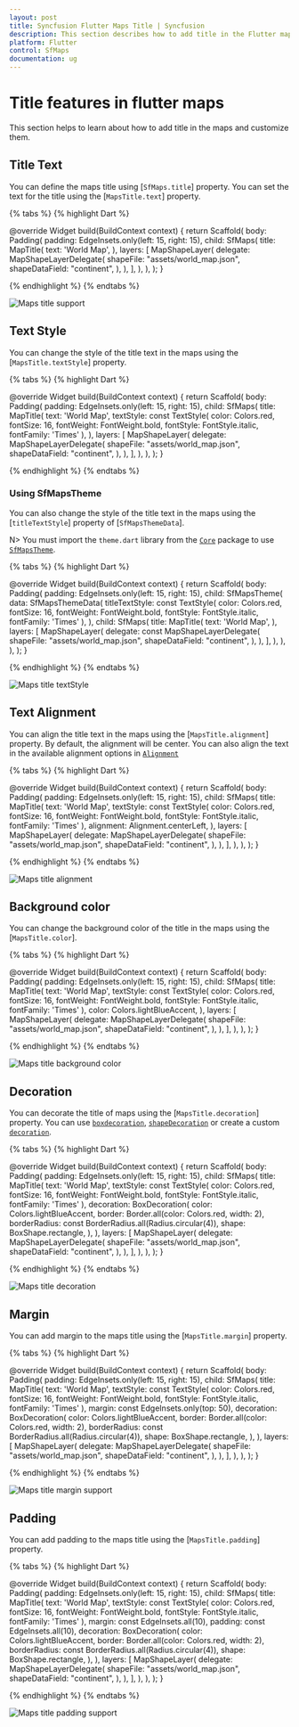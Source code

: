 ```yaml
---
layout: post
title: Syncfusion Flutter Maps Title | Syncfusion
description: This section describes how to add title in the Flutter maps and how to customize its appearance based on the application requirement.
platform: Flutter
control: SfMaps
documentation: ug
---
```


# Title features in flutter maps

This section helps to learn about how to add title in the maps and customize them.

## Title Text

You can define the maps title using [`SfMaps.title`] property. You can set the text for the title using the [`MapsTitle.text`] property.

{% tabs %}
{% highlight Dart %}

@override
Widget build(BuildContext context) {
  return Scaffold(
    body: Padding(
      padding: EdgeInsets.only(left: 15, right: 15),
      child: SfMaps(
        title: MapTitle(
            text: 'World Map',
        ),
        layers: [
          MapShapeLayer(
            delegate: MapShapeLayerDelegate(
              shapeFile: "assets/world_map.json",
              shapeDataField: "continent",
            ),
          ),
        ],
      ),
    ),
  );
}

{% endhighlight %}
{% endtabs %}

![Maps title support](images/title/default_title.png)

## Text Style

You can change the style of the title text in the maps using the [`MapsTitle.textStyle`] property.

{% tabs %}
{% highlight Dart %}

@override
Widget build(BuildContext context) {
  return Scaffold(
    body: Padding(
      padding: EdgeInsets.only(left: 15, right: 15),
      child: SfMaps(
        title: MapTitle(
            text: 'World Map',
            textStyle: const TextStyle(
                color: Colors.red,
                fontSize: 16,
                fontWeight: FontWeight.bold,
                fontStyle: FontStyle.italic,
                fontFamily: 'Times'
            ),
        ),
        layers: [
          MapShapeLayer(
            delegate: MapShapeLayerDelegate(
              shapeFile: "assets/world_map.json",
              shapeDataField: "continent",
            ),
          ),
        ],
      ),
    ),
  );
}

{% endhighlight %}
{% endtabs %}

### Using SfMapsTheme

You can also change the style of the title text in the maps using the [`titleTextStyle`] property of [`SfMapsThemeData`].

N> You must import the `theme.dart` library from the [`Core`](https://pub.dev/packages/syncfusion_flutter_core) package to use [`SfMapsTheme`](https://pub.dev/documentation/syncfusion_flutter_core/latest/theme/SfMapsTheme-class.html).

{% tabs %}
{% highlight Dart %}

@override
Widget build(BuildContext context) {
  return Scaffold(
    body: Padding(
      padding: EdgeInsets.only(left: 15, right: 15),
      child: SfMapsTheme(
                data: SfMapsThemeData(
                    titleTextStyle: const TextStyle(
                        color: Colors.red,
                        fontSize: 16,
                        fontWeight: FontWeight.bold,
                        fontStyle: FontStyle.italic,
                        fontFamily: 'Times'
                    ),
                ),
                child: SfMaps(
                    title: MapTitle(
                        text: 'World Map',
                    ),
                    layers: [
                        MapShapeLayer(
                            delegate: const MapShapeLayerDelegate(
                                shapeFile: "assets/world_map.json",
                                shapeDataField: "continent",
                            ),
                        ),
                    ],
                ),
            ),
        ),
    );
}

{% endhighlight %}
{% endtabs %}

![Maps title textStyle](images/title/textStyle.png)

## Text Alignment

You can align the title text in the maps using the [`MapsTitle.alignment`] property. By default, the alignment will be center. You can also align the text in the available alignment options in [`Alignment`](https://api.flutter.dev/flutter/painting/Alignment-class.html)

{% tabs %}
{% highlight Dart %}

@override
Widget build(BuildContext context) {
  return Scaffold(
    body: Padding(
      padding: EdgeInsets.only(left: 15, right: 15),
      child: SfMaps(
        title: MapTitle(
            text: 'World Map',
            textStyle: const TextStyle(
                color: Colors.red,
                fontSize: 16,
                fontWeight: FontWeight.bold,
                fontStyle: FontStyle.italic,
                fontFamily: 'Times'
            ),
            alignment: Alignment.centerLeft,
        ),
        layers: [
          MapShapeLayer(
            delegate: MapShapeLayerDelegate(
              shapeFile: "assets/world_map.json",
              shapeDataField: "continent",
            ),
          ),
        ],
      ),
    ),
  );
}

{% endhighlight %}
{% endtabs %}

![Maps title alignment](images/title/alignment.png)

## Background color

You can change the background color of the title in the maps using the [`MapsTitle.color`].

{% tabs %}
{% highlight Dart %}

@override
Widget build(BuildContext context) {
  return Scaffold(
    body: Padding(
      padding: EdgeInsets.only(left: 15, right: 15),
      child: SfMaps(
        title: MapTitle(
            text: 'World Map',
            textStyle: const TextStyle(
                color: Colors.red,
                fontSize: 16,
                fontWeight: FontWeight.bold,
                fontStyle: FontStyle.italic,
                fontFamily: 'Times'
            ),
            color: Colors.lightBlueAccent,
        ),
        layers: [
          MapShapeLayer(
            delegate: MapShapeLayerDelegate(
              shapeFile: "assets/world_map.json",
              shapeDataField: "continent",
            ),
          ),
        ],
      ),
    ),
  );
}

{% endhighlight %}
{% endtabs %}

![Maps title background color](images/title/background_color.png)

## Decoration

You can decorate the title of maps using the [`MapsTitle.decoration`] property. You can use [`boxdecoration`](https://api.flutter.dev/flutter/painting/BoxDecoration-class.html), [`shapeDecoration`](https://api.flutter.dev/flutter/painting/ShapeDecoration-class.html) or create a custom [`decoration`](https://api.flutter.dev/flutter/painting/Decoration-class.html).

{% tabs %}
{% highlight Dart %}

@override
Widget build(BuildContext context) {
  return Scaffold(
    body: Padding(
      padding: EdgeInsets.only(left: 15, right: 15),
      child: SfMaps(
        title: MapTitle(
            text: 'World Map',
            textStyle: const TextStyle(
                color: Colors.red,
                fontSize: 16,
                fontWeight: FontWeight.bold,
                fontStyle: FontStyle.italic,
                fontFamily: 'Times'
            ),
            decoration: BoxDecoration(
                color: Colors.lightBlueAccent,
                border: Border.all(color: Colors.red, width: 2),
                borderRadius: const BorderRadius.all(Radius.circular(4)),
                shape: BoxShape.rectangle,
            ),
        ),
        layers: [
          MapShapeLayer(
            delegate: MapShapeLayerDelegate(
              shapeFile: "assets/world_map.json",
              shapeDataField: "continent",
            ),
          ),
        ],
      ),
    ),
  );
}

{% endhighlight %}
{% endtabs %}

![Maps title decoration](images/title/decoration.png)

## Margin

You can add margin to the maps title using the [`MapsTitle.margin`] property.

{% tabs %}
{% highlight Dart %}

@override
Widget build(BuildContext context) {
  return Scaffold(
    body: Padding(
      padding: EdgeInsets.only(left: 15, right: 15),
      child: SfMaps(
        title: MapTitle(
            text: 'World Map',
            textStyle: const TextStyle(
                color: Colors.red,
                fontSize: 16,
                fontWeight: FontWeight.bold,
                fontStyle: FontStyle.italic,
                fontFamily: 'Times'
            ),
            margin: const EdgeInsets.only(top: 50),
            decoration: BoxDecoration(
                color: Colors.lightBlueAccent,
                border: Border.all(color: Colors.red, width: 2),
                borderRadius: const BorderRadius.all(Radius.circular(4)),
                shape: BoxShape.rectangle,
            ),
        ),
        layers: [
          MapShapeLayer(
            delegate: MapShapeLayerDelegate(
              shapeFile: "assets/world_map.json",
              shapeDataField: "continent",
            ),
          ),
        ],
      ),
    ),
  );
}

{% endhighlight %}
{% endtabs %}

![Maps title margin support](images/title/margin.png)

## Padding

You can add padding to the maps title using the [`MapsTitle.padding`] property.

{% tabs %}
{% highlight Dart %}

@override
Widget build(BuildContext context) {
  return Scaffold(
    body: Padding(
      padding: EdgeInsets.only(left: 15, right: 15),
      child: SfMaps(
        title: MapTitle(
            text: 'World Map',
            textStyle: const TextStyle(
                color: Colors.red,
                fontSize: 16,
                fontWeight: FontWeight.bold,
                fontStyle: FontStyle.italic,
                fontFamily: 'Times'
            ),
            margin: const EdgeInsets.all(10),
            padding: const EdgeInsets.all(10),
            decoration: BoxDecoration(
                color: Colors.lightBlueAccent,
                border: Border.all(color: Colors.red, width: 2),
                borderRadius: const BorderRadius.all(Radius.circular(4)),
                shape: BoxShape.rectangle,
            ),
        ),
        layers: [
          MapShapeLayer(
            delegate: MapShapeLayerDelegate(
              shapeFile: "assets/world_map.json",
              shapeDataField: "continent",
            ),
          ),
        ],
      ),
    ),
  );
}

{% endhighlight %}
{% endtabs %}

![Maps title padding support](images/title/padding.png)